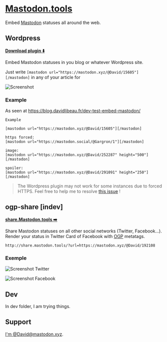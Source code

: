 # [Mastodon.tools](http://mastodon.tools/)
Embed [Mastodon](https://github.com/tootsuite/mastodon) statuses all around the web.

## Wordpress

[**Download plugin :arrow_down:**](https://wordpress.org/plugins/embed-mastodon/)

Embed Mastodon statuses in you blog or whatever Wordpress site.

Just write `[mastodon url="https://mastodon.xyz/@David/15605"][/mastodon]` in any of your article for

![Screenshot](http://mastodon.tools/wordpress/screenshot.png)


### Example

As seen at  https://blog.davidlibeau.fr/dev-test-embed-mastodon/


```
Example

[mastodon url="https://mastodon.xyz/@David/15605"][/mastodon]

https forced:
[mastodon url="https://mastodon.social/@Gargron/1"][/mastodon]

image:
[mastodon url="https://mastodon.xyz/@David/252287" height="500"][/mastodon]

spoiler:
[mastodon url="https://mastodon.xyz/@David/291091" height="250"][/mastodon]
```


> The Wordpress plugin may not work for some instances due to forced HTTPS. Feel free to help me to resolve [this issue](https://github.com/DavidLibeau/mastodon-tools/issues/1) !



## ogp-share [indev]

[**share.Mastodon.tools :arrow_right:**](http://share.mastodon.tools/)

Share Mastodon statuses on all other social networks (Twitter, Facebook...).
Render your status in Twitter Card of Facebook with [OGP](http://ogp.me/) metatags.

```
http://share.mastodon.tools/?url=https://mastodon.xyz/@David/192108
```

### Exemple

![Screenshot Twitter](http://mastodon.tools/ogp-share/screenshots/tw.png)

![Screenshot Facebook](http://mastodon.tools/ogp-share/screenshots/fb.png)


## Dev

In dev folder, I am trying things.


## Support

[I'm @David@mastodon.xyz](https://mastodon.xyz/@David).

